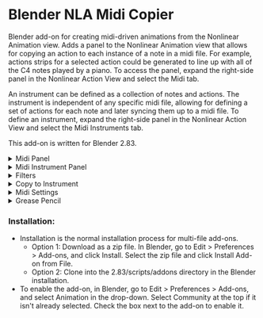 # Blender NLA Midi Copier
Blender add-on for creating midi-driven animations from the Nonlinear Animation view.  Adds a panel to the Nonlinear Animation view that allows for copying an action to each instance of a note in a midi file. For example, actions strips for a selected action could be generated to line up with all of the C4 notes played by a piano. To access the panel, expand the right-side panel in the Nonlinear Action View and select the Midi tab.

An instrument can be defined as a collection of notes and actions.  The instrument is independent of any specific midi file, allowing for defining a set of actions for each note and later syncing them up to a midi file.  To define an instrument, expand the right-side panel in the Nonlinear Action View and select the Midi Instruments tab.

This add-on is written for Blender 2.83.


<details>
<summary>
Midi Panel 
</summary>
 
### Midi Panel controls:

![Midi Panel](images/midi_panel.PNG)

* Choose midi file:
  * Select a midi file.
* Midi File:
  * Displays the selected midi file.
* Track:
  * Choose a track from the midi file. (Tracks with no notes will not be shown.)
* Note:
  * Choose a note from the selected track. (Only notes played in the selected track will be shown.)
* Type:
  * The type of object to animate. Select "Object" to animate objects in the scene. Change this value to animate something other than an object.  For example, select "Light" to animate the brightness of a light.
* Object:
  * The object to animate.  This field will change depending on the value of Type.  If Type is Object, this field will allow selecting an object, if Type is Light, this field will allow selecting a Light, ect.  
* Action:
  * The action to generate NLA Strips from. Only actions valid for the selected Type will be shown.
* Copy Action to Selected Objects:
  * If this option is selected, then the selected objects will be animated instead of the Object in the Object control. This option is only valid for Type Object. 
* Duplicate Object on Overlap:
  * If this option is selected, then overlapping action strips will be placed on new objects that are duplicates of the original object being animated.  If this option is not selected, then overlapping action strips will be omitted. This option is only valid for Type Object.
* Action Length (Frames):
  * The length of the action. Used to determine if the action overlaps another action when duplicating objects. Defaults to the true length of the action. As an example, if this is set to 50 frames, and two notes are only 30 frames apart, then the action for the second note will be considered to overlap the action. The second note's action will be copied to a duplicate object if Duplicate Object on Overlap is selected. If this value is set to less than the true length of the action, it will be replaced by the true length of the action. This control is not available if no action is selected.  
* Sync Length with Notes
  * If selected, the length of the copied action will be scaled to match the length of the note it is copied to multiplied by the scale factor.
* Scale Factor
  * Affects the length of actions when "Sync Length with Notes" is selected. The copied action length will be equal to the length of the note multiplied by this scale factor. (Scale factor of 1 will match the note length exactly.)
* Add filters.  
  * Adds filters. If selected, any defined filters will be applied when copying actions. No filters will be applied if this option is not selected. See the Filters section for more information about filters.
* Blending
  * Sets blending type for action strips placed on additional nla tracks if the first nla track does not have room for the action. If this is set to None, actions will be skipped if there is no room on the first nla track.     
* Nla Track:
  * The name of the NLA track to place action strips on.  If a track with this name exists, actions will be placed on it, otherwise a new track with this name will be created.  A name wil be automatically generated if this field is blank. 
* First Frame:
  * The frame that the midi file starts on.
* Frame Offset:
  * Offset in frames to use when generating action strips (can be negative). For example, if the frame offset is -5, then the generated action strips will be placed starting 5 frames before the instances of the selected note.   
* Copy Action to Notes:
  * Generates action scripts from the selected action that line up with all instances of the selected note.  

</details>  

<details>
<summary>
Midi Instrument Panel 
</summary>
 
### Midi Instrument Panel Controls

![Midi Instrument Panel](images/midi_instrument_panel.png)

* Instrument
  * The selected instrument.  


#### Properties Box


* Name
  * The name of the instrument.
* Instrument Frame Offset:
  * The frame offset used when animating the instrument. This is added to the frame offset for each action. 
* Delete \<instrument name\>  
  * Delete the instrument
      


#### Notes Box

![Notes Box](images/notes_box.png)

* Note:
  * The selected note.  If there are actions associated to the note, the number of actions will be displayed in parentheses. For example, C5 (2) indicates that there are two actions associated to the note C5. An astrix indicates than there are actions that may be copied to other notes due to pitch filters. An exclamation mark indicates there are actions that are missing an object or action, so they will not be copied.
* Search
  * Search for a note by note name or midi pitch number. 
* Add Action
  * Adds an action for the selected note.    
* Action Boxes
  * Each action for the selected note is displayed in its own box. See the "Midi Panel Controls" section above for explanations of the controls in the action boxes.   

#### Transpose Box

![Transpose Box](images/transpose_box.png)

* Transpose: The transpose buttons transpose the instrument. Transpose buttons are disabled if the transposition would result in notes outside of the 0-127 midi pitch range.
  * \- octave: shift all actions down an octave
  * \- step: shift all actions down a step
  * \+ step: shift all actions up a step
  * \+ octave: shift all actions up an octave
* Transpose filters: Sets how the pitch filters are transposed
  * Do not transpose: Does not transpose the pitch filters.
  * Transpose if possible except all-inclusive: Transposes all pitch filters except pitch filters that include every midi pitch (pitch >= 0 or pitch <= 127). Pitch filters that would be transposed to a pitch outside the 0-127 midi pitch range are not transposed.  
  * Transpose if possible: Transposes pitch filters. Pitch filters that would be transposed to a pitch outside the 0-127 midi pitch range are not transposed.  
  * Transpose all except all-inclusive: Transposes all pitch filters except pitch filters that include every midi pitch (pitch >= 0 or pitch <= 127). Transpose buttons are disabled if any pitch filters would be transposed to a range outside of the 0-127 midi pitch range. 
  * Transpose all: Transposes all pitch filters. Transpose buttons are disabled if any pitch filters would be transposed to a range outside of the 0-127 midi pitch range.


#### Animate Box

![Animate Box](images/animate_box.png)

The animate instrument box is not available if there is no selected midi file.  Select a midi file in the Midi Panel.

* Track
  * The track from the midi file to use when animating the instrument.
* Copy to single track
  * If selected, all actions for the instrument will be copied to a single NLA track (this is overwritten for any actions within that define their own NLA track). If this is not selected, a new track will be created for each note.
* Nla Track:
  * The name of the NLA track to copy actions to if "Copy to single track" is selected. A name will be generated if this field is blank.    
* Animate \<instrument name\>
  * Animate the instrument.  The instrument's actions will be copied to notes from the selected track from the selected midi file.  The midi file is selected in the Midi Panel, and the selected track is selected in the Track field directly above this button.  The First Frame field in the Midi Panel will be used as the frame the midi file starts on.


* Create New Instrument
  * Creates a new instrument.
  
</details>  

<details>
<summary>
Filters
</summary>

### Filters

![Filter](images/FilterExample.PNG)

Filters can be used to filter notes when copying actions. 
Filters are defined within a filter group. Actions are copied to notes that match any of the filter groups. For a note to match a filter group, it must match all filters within the group.
For example, if group 1 has filters A and B, and group 2 has filters C and D, actions will be copied to notes that match either both filters A and B, or both filters C and D (this includes actions matching all filters A, B, C, and D).


### Filter Controls 

Click "Add Filter Group" to add a new filter group. Click the x in the top right of the filter group to remove it.

Click "Add Filter" to add a filter within the group. Click the x next to the filter to remove it.

If more than one filter is defined in a group, the arrows can be used to move the filters up and down. The filters are applied from top to bottom.

Pitch filters overwrite instrument notes and the note selected in the midi panel.


### Filters
* Every
  * Includes every nth note starting with a specified index. For example, "Every 2 notes, starting with note 1" will include every other note, starting with the first note.
* Note Length
  * Filters notes by length. For example, "Note Length < 10 frames" will include only notes that have a length less than 10 frames.    
* Relative Start Time
  * Filters notes by their start time (time is based on the beginning of the midi file). For example, "Relative Start Time > 5 Seconds" will include only notes that start after 5 seconds into the midi file.  
* Pitch
  * Filters notes by pitch. For example, "Pitch > B3" will include all pitches above B3 (so C3 and higher). If a pitch filter is present, it will overwrite the note selected in the midi panel or in the instrument (only affects the filter group the filter is defined in).
* Velocity
  * Filters notes by their midi velocity. For example, "Velocity = 127" will include only notes with a velocity of 127.     

</details>

<details>
<summary>
Copy to Instrument
</summary>

### Copy to Instrument

![Copy to Instrument](images/copy_to_instrument_panel.png)

The action defined in the Nla Midi panel can be copied to an instrument.

* Instrument
  * The instrument to copy the action to.
* Note
  * The note within the instrument to copy the action to. (If the search field is blank, this field is automatically updated when the note selected in the NLA midi panel is changed.)
* Search
  * Search for a note by note name or midi pitch number.
* Copy to Instruments
  * Copies the action in the NLA midi panel to the selected instrument and note. This option is not available if "Copy Action to Selected Objects" is selected in the NLA midi panel.    
     
</details>


<details>
<summary>
Midi Settings
</summary>

### Midi Settings

![Midi Settings](images/midi_settings_panel.png)

* Middle C
  * Sets the note that corresponds to middle C (midi pitch 60). This changes the displayed value of middle C and updates the display for instrument notes and the note in the midi panel. This does not change the midi note pitches.

</details>

<details>
<summary>
Grease Pencil
</summary>

### Grease Pencil

![Grease Pencil Midi Panel](images/GreasePencilMidiPanelExample.PNG)

This add-on also allows for copying selected grease pencil frames to sync with notes in a midi file. 
The grease pencil midi panel is available in the Grease Pencil Dope Sheet when "Only Show Selected" is selected in the Dope Sheet bar.
The grease pencil panel midi is independent of the Nonlinear Animation midi panel (the selected midi file, frame offsets, and midi settings are not tied to the Nonlinear Animation midi panel). Instruments are not supported for grease pencil keyframes.

For the most part, controls are the same as in the Nonlinear Animation midi panel. 

* Delete Source Keyframes
  * If this option is selected, the selected keyframes will be deleting when copied.
* Skip overlaps
  * If selected, keyframes will not be copied to notes that overlap the previous note (notes where the first copied frame would be at or before the last copied frame of the previous note are skipped).
* Sync length with notes
  * Syncs the length of the copied keyframes to the length of the note. The spacing of the copied keyframes is adjusted so that the time between the first and last keyframes is equal to the length of the note multiplied by the scale factor.
* Copy keyframes to notes
  * Copies the selected keyframes to times that line up with instances of the selected note.
  
See the midi panel section for more information about the other controls.
  
</details>


### Installation:
* Installation is the normal installation process for multi-file add-ons.
  * Option 1: Download as a zip file. In Blender, go to Edit > Preferences > Add-ons, and click Install.  Select the zip file and click Install Add-on from File.
  * Option 2: Clone into the 2.83/scripts/addons directory in the Blender installation.
* To enable the add-on, in Blender, go to Edit > Preferences > Add-ons, and select Animation in the drop-down. Select Community at the top if it isn't already selected. Check the box next to the add-on to enable it.
